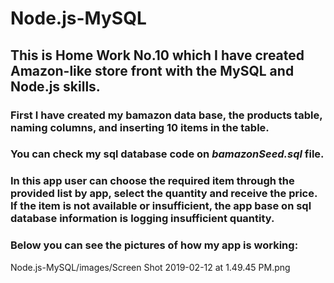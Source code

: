 # Node.js-MySQL

## This is Home Work No.10 which I have created Amazon-like store front with the MySQL and Node.js skills.

### First I have created my bamazon data base, the products table, naming columns, and inserting 10 items in the table.
### You can check my sql database code on *bamazonSeed.sql* file. 

### In this app user can choose the required item through the provided list by app, select the quantity and receive the price. If the item is not available or insufficient, the app base on sql database information is logging insufficient quantity.

### Below you can see the pictures of how my app is working:

  Node.js-MySQL/images/Screen Shot 2019-02-12 at 1.49.45 PM.png
      


